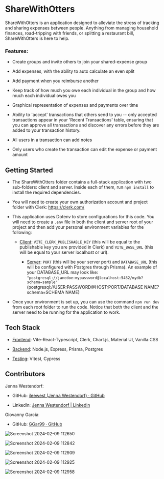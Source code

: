 # ShareWithOtters

ShareWithOtters is an application designed to alleviate the stress of tracking and sharing expenses between people. Anything from managing household finances, road-tripping with friends, or splitting a restaurant bill, ShareWithOtters is here to help.

### Features:

- Create groups and invite others to join your shared-expense group

- Add expenses, with the ability to auto calculate an even split

- Add payment when you reimburse another

- Keep track of how much you owe each individual in the group and how much each individual owes you

- Graphical representation of expenses and payments over time

- Ability to 'accept' transactions that others send to you -- only accepted transactions appear in your 'Recent Transactions' table, ensuring that you can approve all transactions and discover any errors before they are added to your transaction history.

- All users in a transaction can add notes

- Only users who create the transaction can edit the expense or payment amount

## Getting Started

- The ShareWithOtters folder contains a full-stack application with two sub-folders: client and server. Inside each of them, run `npm install` to install the required dependencies.

- You will need to create your own authorization account and project folder with Clerk: https://clerk.com/

- This application uses Dotenv to store configurations for this code. You will need to create a `.env` file in both the client and server root of your project and then add your personal environment variables for the following:

  - <u>Client</u>: `VITE_CLERK_PUBLISHABLE_KEY` (this will be equal to the publishable key you are provided in Clerk) and `VITE_BASE_URL` (this will be equal to your server localhost or url).

    - <u>Server</u>: `PORT` (this will be your server port) and `DATABASE_URL` (this will be configured with Postgres through Prisma). An example of your DATABASE_URL may look like: `"postgresql://janedoe:mypassword@localhost:5432/mydb?schema=sample"` (postgresql://USER:PASSWORD@HOST:PORT/DATABASE NAME?schema=SCHEMA NAME)

- Once your environment is set up, you can use the command `npm run dev` from each root folder to run the code. Notice that both the client and the server need to be running for the application to work.

## Tech Stack

- <u>Frontend</u>: Vite-React-Typescript, Clerk, Chart.js, Material UI, Vanilla CSS

- <u>Backend</u>: Node.js, Express, Prisma, Postgres

- <u>Testing</u>: Vitest, Cypress

## Contributors

Jenna Westendorf:

- GitHub: [jleewest (Jenna Westendorf) · GitHub](https://github.com/jleewest)

- LinkedIn: [Jenna Westendorf | LinkedIn](https://www.linkedin.com/in/jenna-westendorf/)

Giovanny Garcia:

- GitHub: [GGar99 · GitHub](https://github.com/GGar99)


![Screenshot 2024-02-09 112650](https://github.com/jleewest/ShareWithOtters/assets/132169274/630524cb-50ed-4832-87c8-d69d7cafefd8)

![Screenshot 2024-02-09 112842](https://github.com/jleewest/ShareWithOtters/assets/132169274/dc24852e-7ac1-4dc0-947f-a16d9503cd07)

![Screenshot 2024-02-09 112909](https://github.com/jleewest/ShareWithOtters/assets/132169274/00f37a21-b623-4608-b907-fd8a19f12984)

![Screenshot 2024-02-09 112925](https://github.com/jleewest/ShareWithOtters/assets/132169274/b501aa56-dc67-454e-a06d-a4c899ea1ad3)

![Screenshot 2024-02-09 112958](https://github.com/jleewest/ShareWithOtters/assets/132169274/582f633d-490f-4c75-8360-3ebe30e5bf27)
